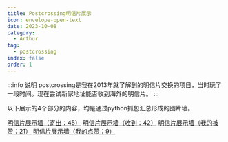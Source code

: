 ```yaml
---
title: Postcrossing明信片展示
icon: envelope-open-text
date: 2023-10-08
category:
  - Arthur
tag:
  - postcrossing
index: false
order: 1
---
```


:::info 说明
postcrossing是我在2013年就了解到的明信片交换的项目，当时玩了一段时间。现在尝试新家地址能否收到海外的明信片。
:::

以下展示的4个部分的内容，均是通过python抓包汇总形成的图片墙。

[明信片展示墙（寄出：45）](/Arthur/postcrossing/sent)
[明信片展示墙（收到：42）](/Arthur/postcrossing/received)
[明信片展示墙（我的被赞：21）](/Arthur/postcrossing/popular)
[明信片展示墙（我的点赞：9）](/Arthur/postcrossing/favourites)